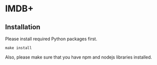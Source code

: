 # IMDB+

## Installation

Please install required Python packages first.

```
make install
```

Also, please make sure that you have npm and nodejs libraries installed.

